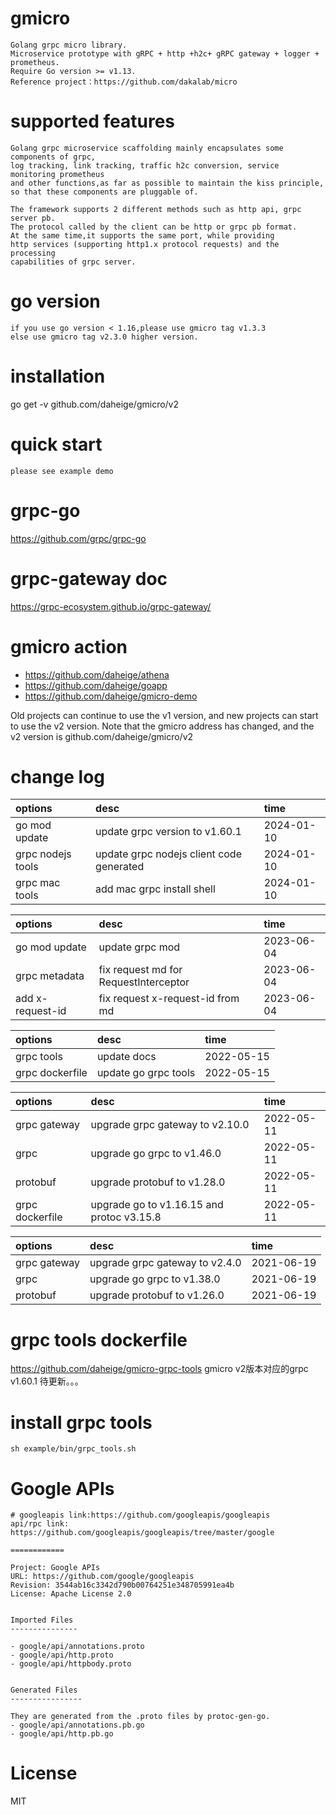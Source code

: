 # gmicro
  
    Golang grpc micro library.
    Microservice prototype with gRPC + http +h2c+ gRPC gateway + logger + prometheus.
    Require Go version >= v1.13.
    Reference project：https://github.com/dakalab/micro

# supported features

    Golang grpc microservice scaffolding mainly encapsulates some components of grpc,
    log tracking, link tracking, traffic h2c conversion, service monitoring prometheus
    and other functions,as far as possible to maintain the kiss principle, 
    so that these components are pluggable of.

    The framework supports 2 different methods such as http api, grpc server pb. 
    The protocol called by the client can be http or grpc pb format. 
    At the same time,it supports the same port, while providing 
    http services (supporting http1.x protocol requests) and the processing 
    capabilities of grpc server.

# go version
    if you use go version < 1.16,please use gmicro tag v1.3.3
    else use gmicro tag v2.3.0 higher version.

# installation
  
  go get -v github.com/daheige/gmicro/v2
  
# quick start
    
    please see example demo

# grpc-go
    
https://github.com/grpc/grpc-go

# grpc-gateway doc

https://grpc-ecosystem.github.io/grpc-gateway/

# gmicro action

- https://github.com/daheige/athena
- https://github.com/daheige/goapp
- https://github.com/daheige/gmicro-demo

Old projects can continue to use the v1 version, and new projects can start to use the v2 version.
Note that the gmicro address has changed, and the v2 version is github.com/daheige/gmicro/v2

# change log

| options           | desc                                     | time       |
|:------------------|:-----------------------------------------|:-----------|
| go mod update     | update grpc version to v1.60.1           | 2024-01-10 |
| grpc nodejs tools | update grpc nodejs client code generated | 2024-01-10 |
| grpc mac tools    | add mac grpc install shell               | 2024-01-10 |

| options          | desc                                  | time       |
|:-----------------|:--------------------------------------|:-----------|
| go mod update    | update grpc mod                       | 2023-06-04 |
| grpc metadata    | fix request md for RequestInterceptor | 2023-06-04 |
| add x-request-id | fix request x-request-id from md      | 2023-06-04 |

| options         | desc                 | time       |
|:----------------|:---------------------|:-----------|
| grpc tools      | update docs          | 2022-05-15 |
| grpc dockerfile | update go grpc tools | 2022-05-15 |

| options         | desc                                      | time       |
|:----------------|:------------------------------------------|:-----------|
| grpc gateway    | upgrade grpc gateway to v2.10.0           | 2022-05-11 |
| grpc            | upgrade go grpc to v1.46.0                | 2022-05-11 |
| protobuf        | upgrade protobuf to v1.28.0               | 2022-05-11 |
| grpc dockerfile | upgrade go to v1.16.15 and protoc v3.15.8 | 2022-05-11 |

| options  | desc                              | time       |
| :-----       |:----------------------------------|:-----------|
| grpc gateway | upgrade grpc gateway to v2.4.0 | 2021-06-19 |
| grpc         | upgrade go grpc to v1.38.0 | 2021-06-19 |
| protobuf     | upgrade protobuf to v1.26.0 | 2021-06-19 |

# grpc tools dockerfile
https://github.com/daheige/gmicro-grpc-tools
gmicro v2版本对应的grpc v1.60.1 待更新。。。

# install grpc tools
```shell
sh example/bin/grpc_tools.sh
```

# Google APIs

    # googleapis link:https://github.com/googleapis/googleapis
    api/rpc link: https://github.com/googleapis/googleapis/tree/master/google

    ============
    
    Project: Google APIs
    URL: https://github.com/google/googleapis
    Revision: 3544ab16c3342d790b00764251e348705991ea4b
    License: Apache License 2.0
    
    
    Imported Files
    ---------------
    
    - google/api/annotations.proto
    - google/api/http.proto
    - google/api/httpbody.proto
    
    
    Generated Files
    ----------------
    
    They are generated from the .proto files by protoc-gen-go.
    - google/api/annotations.pb.go
    - google/api/http.pb.go

# License

  MIT
